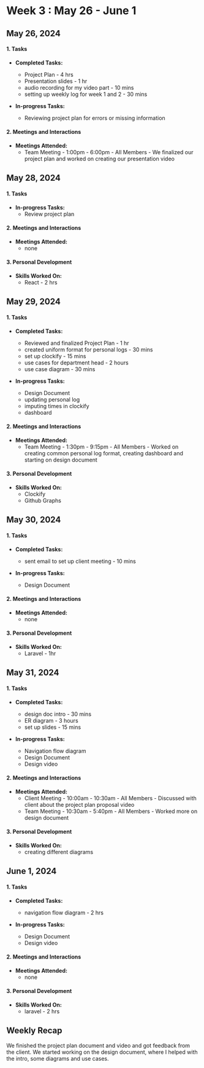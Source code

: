 # Week 3 : May 26 - June 1

## May 26, 2024

#### 1. Tasks
- **Completed Tasks:**
  - Project Plan - 4 hrs
  - Presentation slides - 1 hr
  - audio recording for my video part - 10 mins
  - setting up weekly log for week 1 and 2 -  30 mins

- **In-progress Tasks:**
  - Reviewing project plan for errors or missing information

#### 2. Meetings and Interactions
- **Meetings Attended:**
  - Team Meeting - 1:00pm - 6:00pm - All Members - We finalized our project plan and worked on creating our presentation video

## May 28, 2024

#### 1. Tasks
- **In-progress Tasks:**
  - Review project plan

#### 2. Meetings and Interactions
- **Meetings Attended:**
  - none

#### 3. Personal Development
- **Skills Worked On:**
  - React - 2 hrs

## May 29, 2024

#### 1. Tasks
- **Completed Tasks:**
  - Reviewed and finalized Project Plan - 1 hr
  - created uniform format for personal logs - 30 mins
  - set up clockify - 15 mins
  - use cases for department head - 2 hours
  - use case diagram - 30 mins

- **In-progress Tasks:**
  - Design Document
  - updating personal log
  - imputing times in clockify
  - dashboard

#### 2. Meetings and Interactions
- **Meetings Attended:**
  - Team Meeting - 1:30pm - 9:15pm - All Members - Worked on creating common personal log format, creating dashboard and starting on design document

#### 3. Personal Development
- **Skills Worked On:**
  - Clockify
  - Github Graphs
 
## May 30, 2024

#### 1. Tasks
- **Completed Tasks:**
  - sent email to set up client meeting - 10 mins

- **In-progress Tasks:**
  - Design Document

#### 2. Meetings and Interactions
- **Meetings Attended:**
  - none

#### 3. Personal Development
- **Skills Worked On:**
  - Laravel - 1hr 
 
## May 31, 2024

#### 1. Tasks
- **Completed Tasks:**
  - design doc intro - 30 mins
  - ER diagram - 3 hours
  - set up slides - 15 mins
    
- **In-progress Tasks:**
  - Navigation flow diagram
  - Design Document
  - Design video

#### 2. Meetings and Interactions
- **Meetings Attended:**
  - Client Meeting - 10:00am - 10:30am - All Members - Discussed with client about the project plan proposal video
  - Team Meeting - 10:30am - 5:40pm - All Members - Worked more on design document

#### 3. Personal Development
- **Skills Worked On:**
  - creating different diagrams

## June 1, 2024

#### 1. Tasks
- **Completed Tasks:**
  - navigation flow diagram - 2 hrs
    
- **In-progress Tasks:**
  - Design Document
  - Design video

#### 2. Meetings and Interactions
- **Meetings Attended:**
  - none

#### 3. Personal Development
- **Skills Worked On:**
  - laravel - 2 hrs
    
## Weekly Recap
We finished the project plan document and video and got feedback from the client. We started working on the design document, where I helped with the intro, some diagrams and use cases.

